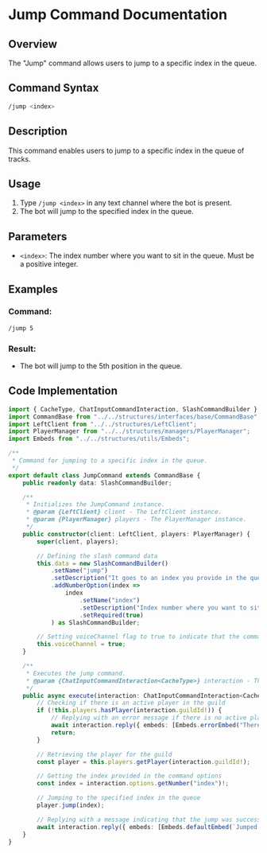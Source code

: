 # Jump Command Documentation

## Overview

The "Jump" command allows users to jump to a specific index in the queue.

## Command Syntax

```bash
/jump <index>
```

## Description

This command enables users to jump to a specific index in the queue of tracks.

## Usage

1. Type `/jump <index>` in any text channel where the bot is present.
2. The bot will jump to the specified index in the queue.

## Parameters

- `<index>`: The index number where you want to sit in the queue. Must be a positive integer.

## Examples

### Command:

```bash
/jump 5
```

### Result:

- The bot will jump to the 5th position in the queue.

## Code Implementation

```typescript
import { CacheType, ChatInputCommandInteraction, SlashCommandBuilder } from "discord.js";
import CommandBase from "../../structures/interfaces/base/CommandBase";
import LeftClient from "../../structures/LeftClient";
import PlayerManager from "../../structures/managers/PlayerManager";
import Embeds from "../../structures/utils/Embeds";

/**
 * Command for jumping to a specific index in the queue.
 */
export default class JumpCommand extends CommandBase {
    public readonly data: SlashCommandBuilder;

    /**
     * Initializes the JumpCommand instance.
     * @param {LeftClient} client - The LeftClient instance.
     * @param {PlayerManager} players - The PlayerManager instance.
     */
    public constructor(client: LeftClient, players: PlayerManager) {
        super(client, players);

        // Defining the slash command data
        this.data = new SlashCommandBuilder()
            .setName("jump")
            .setDescription("It goes to an index you provide in the queue.")
            .addNumberOption(index => 
                index
                    .setName("index")
                    .setDescription("Index number where you want to sit in the queue")
                    .setRequired(true)
            ) as SlashCommandBuilder;

        // Setting voiceChannel flag to true to indicate that the command requires a voice channel
        this.voiceChannel = true;
    }

    /**
     * Executes the jump command.
     * @param {ChatInputCommandInteraction<CacheType>} interaction - The interaction object.
     */
    public async execute(interaction: ChatInputCommandInteraction<CacheType>): Promise<void> {
        // Checking if there is an active player in the guild
        if (!this.players.hasPlayer(interaction.guildId!)) {
            // Replying with an error message if there is no active player
            await interaction.reply({ embeds: [Embeds.errorEmbed("There is no player anyway.")] });
            return;
        }

        // Retrieving the player for the guild
        const player = this.players.getPlayer(interaction.guildId!);

        // Getting the index provided in the command options
        const index = interaction.options.getNumber("index")!;

        // Jumping to the specified index in the queue
        player.jump(index);

        // Replying with a message indicating that the jump was successful
        await interaction.reply({ embeds: [Embeds.defaultEmbed(`Jumped to \` ${index} \``)]});
    }
}
